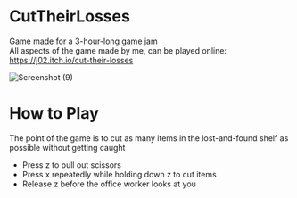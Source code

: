# CutTheirLosses
Game made for a 3-hour-long game jam  
All aspects of the game made by me, can be played online: https://j02.itch.io/cut-their-losses

![Screenshot (9)](https://github.com/user-attachments/assets/1c3da931-8bad-4c28-9179-ef2c36f639c6)

# How to Play
The point of the game is to cut as many items in the lost-and-found shelf as possible without getting caught
- Press z to pull out scissors
- Press x repeatedly while holding down z to cut items
- Release z before the office worker looks at you
